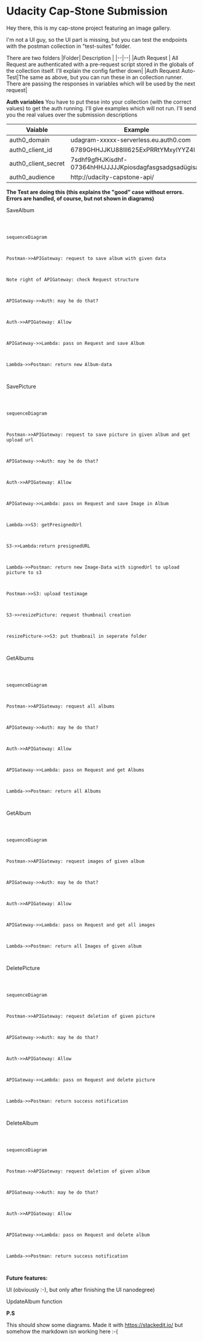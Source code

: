 
# Udacity Cap-Stone Submission

  

  

Hey there, this is my cap-stone project featuring an image gallery.

  

I'm not a UI guy, so the UI part is missing, but you can test the endpoints with the postman collection in "test-suites" folder.

  

  

There are two folders
|Folder| Description |
|--|--|
|Auth Request | All Request are authenticated with a pre-request script stored in the globals of the collection itself. I'll explain the config farther down|
|Auth Request Auto-Test|The same as above, but you can run these in an collection runner. There are passing the responses in variables which will be used by the next request|

  

  

**Auth variables**
You have to put these into your collection (with the correct values) to get the auth running. I'll give examples which will not run. I'll send you the real values over the submission descriptions

  

  

|Vaiable|Example |
|--|--|
|auth0_domain| udagram-xxxxx-serverless.eu.auth0.com |
|auth0_client_id|6789GHHJJKU88lll625ExPRRtYMxylYYZ4I|
|auth0_client_secret|7sdhf9gfHJKisdhf-07364hHHJJJJJKpiosdagfasgsadgsadügisad|
|auth0_audience|http://udacity-capstone-api/|

  

  

**The Test are doing this (this explains the "good" case without errors. Errors are handled, of course, but not shown in diagrams)**

  

  

SaveAlbum

  

```mermaid

  

sequenceDiagram

  

Postman->>APIGateway: request to save album with given data

  

Note right of APIGateway: check Request structure

  

APIGateway->>Auth: may he do that?

  

Auth->>APIGateway: Allow

  

APIGateway->>Lambda: pass on Request and save Album

  

Lambda->>Postman: return new Album-data

  

```

  

SavePicture

  

```mermaid

  

sequenceDiagram

  

Postman->>APIGateway: request to save picture in given album and get upload url

  

APIGateway->>Auth: may he do that?

  

Auth->>APIGateway: Allow

  

APIGateway->>Lambda: pass on Request and save Image in Album

  

Lambda->>S3: getPresignedUrl

  

S3->>Lambda:return presignedURL

  

Lambda->>Postman: return new Image-Data with signedUrl to upload picture to s3

  

Postman->>S3: upload testimage

  

S3->>resizePicture: request thumbnail creation

  

resizePicture->>S3: put thumbnail in seperate folder

  

```

  

GetAlbums

  

```mermaid

  

sequenceDiagram

  

Postman->>APIGateway: request all albums

  

APIGateway->>Auth: may he do that?

  

Auth->>APIGateway: Allow

  

APIGateway->>Lambda: pass on Request and get Albums

  

Lambda->>Postman: return all Albums

  

```

  

GetAlbum

  

```mermaid

  

sequenceDiagram

  

Postman->>APIGateway: request images of given album

  

APIGateway->>Auth: may he do that?

  

Auth->>APIGateway: Allow

  

APIGateway->>Lambda: pass on Request and get all images

  

Lambda->>Postman: return all Images of given album

  

```

  

DeletePicture

  

```mermaid

  

sequenceDiagram

  

Postman->>APIGateway: request deletion of given picture

  

APIGateway->>Auth: may he do that?

  

Auth->>APIGateway: Allow

  

APIGateway->>Lambda: pass on Request and delete picture

  

Lambda->>Postman: return success notification

  

```

  

DeleteAlbum

  

```mermaid

  

sequenceDiagram

  

Postman->>APIGateway: request deletion of given album

  

APIGateway->>Auth: may he do that?

  

Auth->>APIGateway: Allow

  

APIGateway->>Lambda: pass on Request and delete album

  

Lambda->>Postman: return success notification

  

```

  

  

**Future features:**

  

  

UI (obviously :-), but only after finishing the UI nanodegree)

  

UpdateAlbum function

  
  

**P.S**

This should show some diagrams. Made it with https://stackedit.io/ but somehow the markdown isn working here :-(
